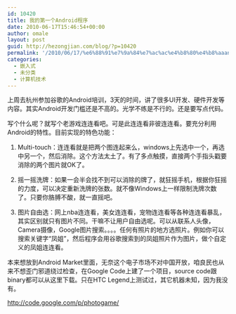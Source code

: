 ```yaml
---
id: 10420
title: 我的第一个Android程序
date: 2010-06-17T15:46:54+00:00
author: omale
layout: post
guid: http://hezongjian.com/blog/?p=10420
permalink: '/2010/06/17/%e6%88%91%e7%9a%84%e7%ac%ac%e4%b8%80%e4%b8%aaandroid%e7%a8%8b%e5%ba%8f/'
categories:
  - 嵌入式
  - 未分类
  - 计算机技术
---
```

上周去杭州参加谷歌的Android培训，3天的时间，讲了很多UI开发、硬件开发等内容。其实Android开发门槛还是不高的。光学不练是不行的。还是要写点代码。

写个什么呢？就写个老游戏连连看吧。可是此连连看非彼连连看。要充分利用Android的特性。目前实现的特色功能：

1. Multi-touch：连连看就是把两个图连起来么，windows上先选中一个，再选中另一个，然后消除。这个方法太土了。有了多点触摸，直接两个手指头戳要消除的两个图片就OK了。

2. 摇一摇洗牌：如果一会半会找不到可以消除的牌了，就狂摇手机，根据你狂摇的力度，可以决定重新洗牌的张数。就不像Windows上一样限制洗牌次数了。只要你胳膊不酸，就一直摇吧。

3. 图片自由选：网上nba连连看，美女连连看，宠物连连看等各种连连看暴乱，其实区别就只有图片不同。干嘛不让用户自由选呢。可以从联系人头像，Camera摄像，Google图片搜索。。。。任何有照片的地方选照片。例如你可以搜索关键字&ldquo;凤姐&rdquo;，然后程序会用谷歌搜索到的凤姐照片作为图片，做个自定义的凤姐连连看。

本来想放到Android Market里面，无奈这个电子市场不对中国开放，咱良民也从来不想歪门邪道绕过检查，在Google Code上建了一个项目，source code跟binary都可以从这里下载。只在HTC Legend上测试过，其它机器未知，因为我没有。

http://code.google.com/p/photogame/
	  
&nbsp;